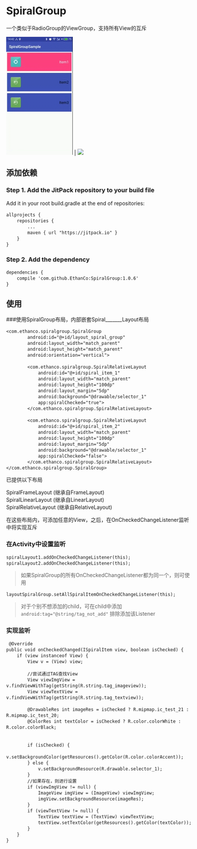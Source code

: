 # SpiralGroup #
一个类似于RadioGroup的ViewGroup，支持所有View的互斥  

  

![](/SpiralGroup.gif) |  ![](http://p1.bpimg.com/567571/86bd38603040ee69.gif)   


## 添加依赖 ##
### Step 1. Add the JitPack repository to your build file ###
Add it in your root build.gradle at the end of repositories:  

	allprojects {
		repositories {
			...
			maven { url "https://jitpack.io" }
		}
	}

### Step 2. Add the dependency ###

	dependencies {
        compile 'com.github.EthanCo:SpiralGroup:1.0.6'
	}

## 使用 ##
###使用SpiralGroup布局，内部嵌套Spiral_______Layout布局

	<com.ethanco.spiralgroup.SpiralGroup
            android:id="@+id/layout_spiral_group"
            android:layout_width="match_parent"
            android:layout_height="match_parent"
            android:orientation="vertical">

            <com.ethanco.spiralgroup.SpiralRelativeLayout
                android:id="@+id/spiral_item_1"
                android:layout_width="match_parent"
                android:layout_height="100dp"
                android:layout_margin="5dp"
                android:background="@drawable/selector_1"
                app:spiralChecked="true">
            </com.ethanco.spiralgroup.SpiralRelativeLayout>

            <com.ethanco.spiralgroup.SpiralRelativeLayout
                android:id="@+id/spiral_item_2"
                android:layout_width="match_parent"
                android:layout_height="100dp"
                android:layout_margin="5dp"
                android:background="@drawable/selector_1"
                app:spiralChecked="false">
            </com.ethanco.spiralgroup.SpiralRelativeLayout>
    </com.ethanco.spiralgroup.SpiralGroup>  

已提供以下布局

SpiralFrameLayout (继承自FrameLayout)  
SpiralLinearLayout (继承自LinearLayout)  
SpiralRelativeLayout (继承自RelativeLayout)  

在这些布局内，可添加任意的View，之后，在OnCheckedChangeListener监听中将实现互斥

### 在Activity中设置监听  

	spiralLayout1.addOnCheckedChangeListener(this);
    spiralLayout2.addOnCheckedChangeListener(this);

> 如果SpiralGroup的所有OnCheckedChangeListener都为同一个，则可使用  

	layoutSpiralGroup.setAllSpiralItemOnCheckedChangeListener(this);  

> 对于个别不想添加的child，可在child中添加 ```android:tag="@string/tag_not_add"``` 排除添加该Listener

### 实现监听  

	 @Override
    public void onCheckedChanged(ISpiralItem view, boolean isChecked) {
        if (view instanceof View) {
            View v = (View) view;

			//尝试通过TAG查找View
            View viewImgView = v.findViewWithTag(getString(R.string.tag_imageview));
            View viewTextView = v.findViewWithTag(getString(R.string.tag_textview));

            @DrawableRes int imageRes = isChecked ? R.mipmap.ic_test_21 : R.mipmap.ic_test_20;
            @ColorRes int textColor = isChecked ? R.color.colorWhite : R.color.colorBlack;


            if (isChecked) {
                v.setBackgroundColor(getResources().getColor(R.color.colorAccent));
            } else {
                v.setBackgroundResource(R.drawable.selector_1);
            }
			//如果存在，则进行设置
            if (viewImgView != null) {
                ImageView imgView = (ImageView) viewImgView;
                imgView.setBackgroundResource(imageRes);
            }
            if (viewTextView != null) {
                TextView textView = (TextView) viewTextView;
                textView.setTextColor(getResources().getColor(textColor));
            }
        }
    }


